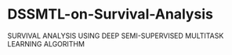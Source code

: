 # DSSMTL-on-Survival-Analysis
SURVIVAL ANALYSIS USING DEEP SEMI-SUPERVISED MULTITASK LEARNING ALGORITHM
